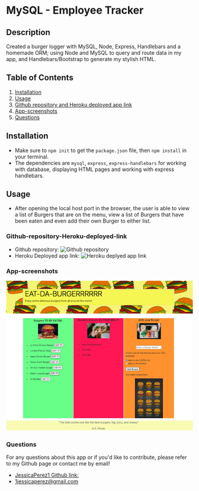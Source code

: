 # MySQL - Employee Tracker

## Description

Created a burger logger with MySQL, Node, Express, Handlebars and a homemade ORM; using Node and MySQL to query and route data in my app, and Handlebars/Bootstrap to generate my stylish HTML.

## Table of Contents

1. [Installation](#Installation)
2. [Usage](#Usage)
3. [Github repository and Heroku deployed app link](#Github-repository-Heroku-deployed-link)
4. [App-screenshots](#App-screenshots)
5. [Questions](#Questions)

## Installation

- Make sure to `npm init` to get the `package.json` file, then `npm install` in your terminal.
- The dependencies are `mysql`, `express`, `express-handlebars` for working with database, displaying HTML pages and working with express handlebars.

## Usage

- After opening the local host port in the browser, the user is able to view a list of Burgers that are on the menu, view a list of Burgers that have been eaten and even add their own Burger to either list.

### Github-repository-Heroku-deployed-link

- Github repository:
  ![Github repository](https://github.com/JessicaPerez1/Eat-Da-Burger.git)
- Heroku Deployed app link:
  ![Heroku deplyed app link](https://zeburgereater.herokuapp.com/)

### App-screenshots

![Eat Da Burger screenshot](eat-da-burger-screenshot.png)

### Questions

For any questions about this app or if you'd like to contribute, please refer to my Github page or contact me by email!

- [JessicaPerez1 Github link:](https://github.com/JessicaPerez1/Eat-Da-Burger.git)
- 1jessicaperez@gmail.com
